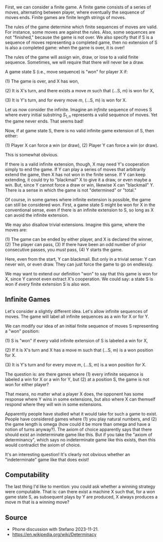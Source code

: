 First, we can consider a finite game. A finite game consists of a series
of moves, alternating between player, where eventually the sequence of
moves ends. Finite games are finite length strings of moves.

The rules of the game determine which finite sequences of moves are
valid. For instance, some moves are against the rules. Also, some
sequences are not "finished," because the game is not over. We also
specify that if S is a sequence of moves representing a completed game,
then no extension of S is also a completed game: when the game is over,
it is over!

The rules of the game will assign win, draw, or lose to a valid finite
sequence. Sometimes, we will require that there will never be a draw.

A game state S (i.e., move sequence) is "won" for player X if:

(1) The game is over, and X has won,

(2) It is X's turn, and there exists a move $m$ such that (...S, m) is
won for X,

(3) It is Y's turn, and for every move $m$, (...S, m) is won for X.

Let us now consider the infinite. Imagine an _infinite_ sequence of
moves S where every initial substring $S_{1, n}$ represents a valid
sequence of moves. Yet the game never ends. That seems bad!

Now, if at game state S, there is no valid infinite game extension of S,
then either:

(1) Player X can force a win (or draw),
(2) Player Y can force a win (or draw).

This is somewhat obvious.

If there is a valid infinite extension, though, X may need Y's
cooperation simply to end the game. If Y can play a series of moves that
arbitrarily extend the game, then X has not won in the finite sense. If
Y can keep extending, it could try to "blackmail" X to give it a draw,
or even maybe a win. But, since Y cannot force a draw or win, likewise X
can "blackmail" Y. There is a sense in which the game is not
"determined" or "total."

Of course, in some games where infinite extension is possible, the game
can still be considered won. First, a game state S might be won for X in
the conventional sense, even if there is an infinite extension to S, so
long as X can avoid the infinite extension.

We may also disallow trivial extensions. Imagine this game, where the
moves are:

(1) The game can be ended by either player, and X is declared the winner,
(2) The player can pass,
(3) If there have been an odd number of prior consecutive passes, you _must_ pass,
(4) Y starts the game.

Here, even from the start, Y can blackmail. But only in a trivial sense:
Y can never win, or even draw. They can just force the game to go on
endlessly.

We may want to extend our definition "won" to say that this game is won
for X, since Y cannot even extract X's cooperation. We could say: a
state S is won if _every_ finite extension S is also won.

## Infinite Games

Let's consider a slightly different idea. Let's allow infinite sequences
of moves. The game will label all infinite sequences as a win for X or
for Y.

We can modify our idea of an initial finite sequence of moves S
representing a "won" position:

(1) S is "won" if every valid infinite extension of S is labeled a win
for X,

(2) If it is X's turn and X has a move m such that (...S, m) is a won
position for X.

(3) It is Y's turn and for every move m, (...S, m) is a won position for
X.

The question is: are there games where (1) every infinite sequence is
labeled a win for X or a win for Y, but (2) at a position S, the game is
not won for either player?

That means, no matter what a player X does, the opponent has some
response where Y wins in some extensions, but also where X can themself
respond where they will win in some extensions.

Apparently people have studied what it would take for such a game to
exist. People have considered games where (1) you play natural numbers,
and (2) the game length is omega (how could it be more than omega and
have a notion of turns anyway?). The axiom of choice apparently says
that there should exist an indeterminate game like this. But if you take
the "axiom of determinancy", which says no indeterminate game like this
exists, then this would contradict the axiom of choice.

It's an interesting question! It's clearly not obvious whether an
"indeterminate" game like that does exist!

## Computability

The last thing I'd like to mention: you could ask whether a winning
strategy were computable. That is: can there exist a machine X such
that, for a won game state S, as subsequent plays by Y are produced, X
always produces a move m that is a winning move?

## Source

- Phone discussion with Stefano 2023-11-21.
- https://en.wikipedia.org/wiki/Determinacy
